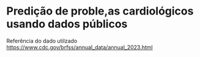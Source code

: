 # Predição de proble,as cardiológicos usando dados públicos

Referência do dado utilzado
https://www.cdc.gov/brfss/annual_data/annual_2023.html 

